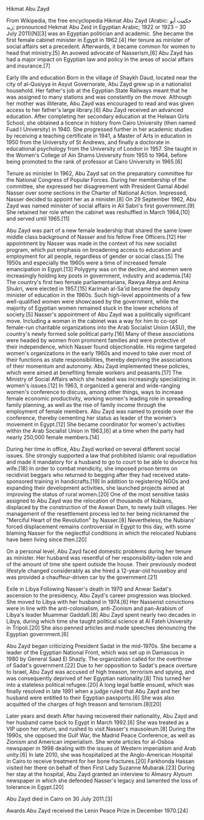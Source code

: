 Hikmat Abu Zayd

From Wikipedia, the free encyclopedia
Hikmat Abu Zayd (Arabic: حكمت أبو زيد; pronounced Hekmat Abu Zeid in Egyptian Arabic; 1922 or 1923 – 30 July 2011)[N][3] was an Egyptian politician and academic. She became the first female cabinet minister in Egypt in 1962.[4] Her tenure as minister of social affairs set a precedent. Afterwards, it became common for women to head that ministry.[5] An avowed advocate of Nasserism,[6] Abu Zayd has had a major impact on Egyptian law and policy in the areas of social affairs and insurance.[7]

Early life and education
Born in the village of Shaykh Daud, located near the city of al-Qusiyya in Asyut Governorate, Abu Zayd grew up in a nationalist household. Her father's job at the Egyptian State Railways meant that he was assigned to many stations and was constantly on the move. Although her mother was illiterate, Abu Zayd was encouraged to read and was given access to her father's large library.[6] Abu Zayd received an advanced education. After completing her secondary education at the Helwan Girls School, she obtained a licence in history from Cairo University (then named Fuad I University) in 1940. She progressed further in her academic studies by receiving a teaching certificate in 1941, a Master of Arts in education in 1950 from the University of St Andrews, and finally a doctorate in educational psychology from the University of London in 1957. She taught in the Women's College of Ain Shams University from 1955 to 1964, before being promoted to the rank of professor at Cairo University in 1965.[6]

Tenure as minister
In 1962, Abu Zayd sat on the preparatory committee for the National Congress of Popular Forces. During her membership of the committee, she expressed her disagreement with President Gamal Abdel Nasser over some sections in the Charter of National Action. Impressed, Nasser decided to appoint her as a minister.[8] On 29 September 1962, Abu Zayd was named minister of social affairs in Ali Sabri's first government.[9] She retained her role when the cabinet was reshuffled in March 1964,[10] and served until 1965.[11]

Abu Zayd was part of a new female leadership that shared the same lower middle class background of Nasser and his fellow Free Officers.[12] Her appointment by Nasser was made in the context of his new socialist program, which put emphasis on broadening access to education and employment for all people, regardless of gender or social class.[5] The 1950s and especially the 1960s were a time of increased female emancipation in Egypt.[13] Polygyny was on the decline, and women were increasingly holding key posts in government, industry and academia.[14] The country's first two female parliamentarians, Rawya Ateya and Amina Shukri, were elected in 1957.[15] Karimah al-Sa'id became the deputy minister of education in the 1960s. Such high-level appointments of a few well-qualified women were showcased by the government, while the majority of Egyptian women remained stuck in the lower echelons of society.[5] Nasser's appointment of Abu Zayd was a politically significant move. Including a woman in the cabinet was a way for him to co-opt female-run charitable organizations into the Arab Socialist Union (ASU), the country's newly formed sole political party.[16] Many of these associations were headed by women from prominent families and were protective of their independence, which Nasser found objectionable. His regime targeted women's organizations in the early 1960s and moved to take over most of their functions as state responsibilities, thereby depriving the associations of their momentum and autonomy. Abu Zayd implemented these policies, which were aimed at benefiting female workers and peasants.[17] The Ministry of Social Affairs which she headed was increasingly specializing in women's issues.[12] In 1963, it organized a general and wide-ranging women's conference to discuss, among other things, ways to increase female economic productivity, working women's leading role in spreading family planning, as well as the rise of family income through the employment of female members. Abu Zayd was named to preside over the conference, thereby cementing her status as leader of the women's movement in Egypt.[12] She became coordinator for women's activities within the Arab Socialist Union in 1963,[6] at a time when the party had nearly 250,000 female members.[14]

During her time in office, Abu Zayd worked on several different social issues. She strongly supported a law that prohibited Islamic oral repudiation and made it mandatory for a husband to go to court to be able to divorce his wife.[18] In order to combat mendicity, she imposed prison terms on recidivist beggars who returned to begging after they had received state-sponsored training in handicrafts.[19] In addition to registering NGOs and expanding their development activities, she launched projects aimed at improving the status of rural women.[20] One of the most sensitive tasks assigned to Abu Zayd was the relocation of thousands of Nubians, displaced by the construction of the Aswan Dam, to newly built villages. Her management of the resettlement process led to her being nicknamed the "Merciful Heart of the Revolution" by Nasser.[8] Nevertheless, the Nubians' forced displacement remains controversial in Egypt to this day, with some blaming Nasser for the neglectful conditions in which the relocated Nubians have been living since then.[20]

On a personal level, Abu Zayd faced domestic problems during her tenure as minister. Her husband was resentful of her responsibility-laden role and of the amount of time she spent outside the house. Their previously modest lifestyle changed considerably as she hired a 12-year-old houseboy and was provided a chauffeur-driven car by the government.[21]

Exile in Libya
Following Nasser's death in 1970 and Anwar Sadat's ascension to the presidency, Abu Zayd's career progression was blocked. She moved to Libya with her husband in 1974.[6] Her Nasserist convictions were in line with the anti-colonialism, anti-Zionism and pan-Arabism of Libya's leader Muammar Gaddafi.[8] Abu Zayd spent nearly two decades in Libya, during which time she taught political science at Al Fateh University in Tripoli.[20] She also penned articles and made speeches denouncing the Egyptian government.[6]

Abu Zayd began criticizing President Sadat in the mid-1970s. She became a leader of the Egyptian National Front, which was set up in Damascus in 1980 by General Saad El Shazly. The organization called for the overthrow of Sadat's government.[22] Due to her opposition to Sadat's peace overture to Israel, Abu Zayd was accused of high treason, terrorism and spying, and was consequently deprived of her Egyptian nationality.[8] This turned her into a stateless political refugee.[20] A long legal battle ensued, which was finally resolved in late 1991 when a judge ruled that Abu Zayd and her husband were entitled to their Egyptian passports.[6] She was also acquitted of the charges of high treason and terrorism.[8][20]

Later years and death
After having recovered their nationality, Abu Zayd and her husband came back to Egypt in March 1992.[6] She was treated as a VIP upon her return, and rushed to visit Nasser's mausoleum.[8] During the 1990s, she opposed the Gulf War, the Madrid Peace Conference, as well as Zionism and American imperialism. She wrote articles for al-Osboa newspaper in 1998 dealing with the issues of Western imperialism and Arab unity.[6] In late 2010, she was hospitalized at the Anglo-American Hospital in Cairo to receive treatment for her bone fractures.[20] Farkhonda Hassan visited her there on behalf of then First Lady Suzanne Mubarak.[23] During her stay at the hospital, Abu Zayd granted an interview to Almasry Alyoum newspaper in which she defended Nasser's legacy and lamented the loss of tolerance in Egypt.[20]

Abu Zayd died in Cairo on 30 July 2011.[3]

Awards
Abu Zayd received the Lenin Peace Prize in December 1970.[24]